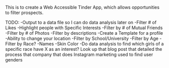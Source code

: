 This is to create a Web Accessible Tinder App, which allows opportunities to
filter prospects.

TODO:
  -Output to a data file so I can do data analysis later on
  -Filter # of Likes 
    -Highlight people with Specific Interests
  -Filter by # of Mutual Friends
  -Filter by # of Photos
  -Filter by descriptions
  -Create a Template for a profile
  -Ability to change your location
  -Filter by School/University
  -Filter by Age
  -Filter by Race?
    -Names
    -Skin Color
    -Do data analysis to find which girls of a specific race have X as an
      interest? Look up that blog post that detailed the process that company
      that does Instagram marketing used to find user genders